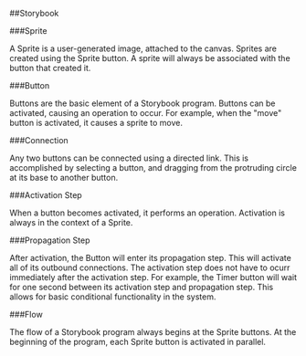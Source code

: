 ##Storybook

###Sprite

A Sprite is a user-generated image, attached to the canvas. Sprites are created using the Sprite button. A sprite will always be associated with the button that created it.

###Button

Buttons are the basic element of a Storybook program. Buttons can be activated, causing an operation to occur. For example, when the "move" button is activated, it causes a sprite to move.

###Connection

Any two buttons can be connected using a directed link. This is accomplished by selecting a button, and dragging from the protruding circle at its base to another button.

###Activation Step

When a button becomes activated, it performs an operation. Activation is always in the context of a Sprite.

###Propagation Step

After activation, the Button will enter its propagation step. This will activate all of its outbound connections. The activation step does not have to ocurr immediately after the activation step. For example, the Timer button will wait for one second between its activation step and propagation step. This allows for basic conditional functionality in the system.

###Flow

The flow of a Storybook program always begins at the Sprite buttons. At the beginning of the program, each Sprite button is activated in parallel.